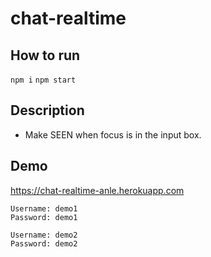 # chat-realtime

## How to run
`npm i`
`npm start`

## Description
- Make SEEN when focus is in the input box.

## Demo
https://chat-realtime-anle.herokuapp.com

```
Username: demo1
Password: demo1
```

```
Username: demo2
Password: demo2
```
